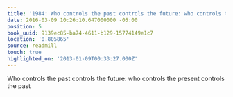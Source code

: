 ```yaml
---
title: '1984: Who controls the past controls the future: who controls the …'
date: 2016-03-09 10:26:10.647000000 -05:00
position: 5
book_uuid: 9139ec85-ba74-4611-b129-15774149e1c7
location: '0.805865'
source: readmill
touch: true
highlighted_on: '2013-01-09T00:33:27.000Z'
---
```


Who controls the past controls the future: who controls the present controls the past